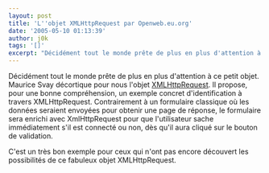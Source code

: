 ```yaml
---
layout: post
title: 'L''objet XMLHttpRequest par Openweb.eu.org'
date: '2005-05-10 01:13:39'
author: j0k
tags: '[]'
excerpt: "Décidément tout le monde prête de plus en plus d'attention à ce petit objet.     \nMaurice Svay décortique pour nous l'objet [XMLHttpRequest](http://www.openweb.eu.org/articles/objet_xmlhttprequest/).   Il propose, pour une bonne compréhension, un exemple concret d'identification à travers XMLHttpRequest. Contrairement à un formulaire classique où      …"
---
```


Décidément tout le monde prête de plus en plus d'attention à ce petit objet.
Maurice Svay décortique pour nous l'objet [XMLHttpRequest](http://www.openweb.eu.org/articles/objet_xmlhttprequest/).   Il propose, pour une bonne compréhension, un exemple concret d'identification à travers XMLHttpRequest. Contrairement à un formulaire classique où les données seraient envoyées pour obtenir une page de réponse, le formulaire sera enrichi avec XmlHttpRequest pour que l'utilisateur sache immédiatement s'il est connecté ou non, dès qu'il aura cliqué sur le bouton de validation.

C'est un très bon exemple pour ceux qui n'ont pas encore découvert les possibilités de ce fabuleux objet XMLHttpRequest.
